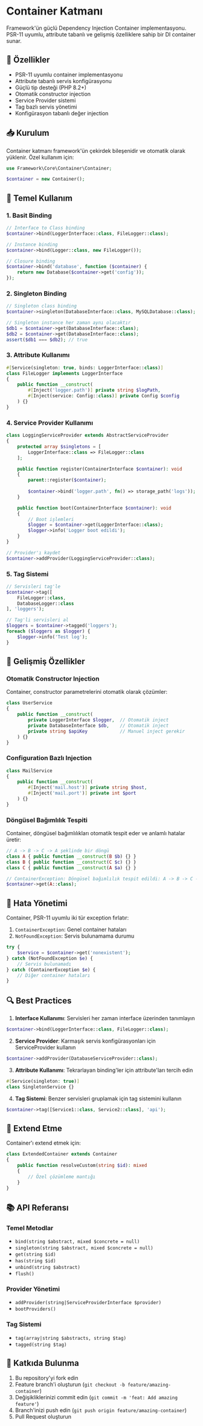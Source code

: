 # Container Katmanı

Framework'ün güçlü Dependency Injection Container implementasyonu. PSR-11 uyumlu, attribute tabanlı ve gelişmiş özelliklere sahip bir DI container sunar.

## 🚀 Özellikler

- PSR-11 uyumlu container implementasyonu
- Attribute tabanlı servis konfigürasyonu
- Güçlü tip desteği (PHP 8.2+)
- Otomatik constructor injection
- Service Provider sistemi
- Tag bazlı servis yönetimi
- Konfigürasyon tabanlı değer injection

## 📥 Kurulum

Container katmanı framework'ün çekirdek bileşenidir ve otomatik olarak yüklenir. Özel kullanım için:

```php
use Framework\Core\Container\Container;

$container = new Container();
```

## 🔧 Temel Kullanım

### 1. Basit Binding

```php
// Interface to Class binding
$container->bind(LoggerInterface::class, FileLogger::class);

// Instance binding
$container->bind(Logger::class, new FileLogger());

// Closure binding
$container->bind('database', function ($container) {
    return new Database($container->get('config'));
});
```

### 2. Singleton Binding

```php
// Singleton class binding
$container->singleton(DatabaseInterface::class, MySQLDatabase::class);

// Singleton instance her zaman aynı olacaktır
$db1 = $container->get(DatabaseInterface::class);
$db2 = $container->get(DatabaseInterface::class);
assert($db1 === $db2); // true
```

### 3. Attribute Kullanımı

```php
#[Service(singleton: true, binds: LoggerInterface::class)]
class FileLogger implements LoggerInterface 
{
    public function __construct(
        #[Inject('logger.path')] private string $logPath,
        #[Inject(service: Config::class)] private Config $config
    ) {}
}
```

### 4. Service Provider Kullanımı

```php
class LoggingServiceProvider extends AbstractServiceProvider
{
    protected array $singletons = [
        LoggerInterface::class => FileLogger::class
    ];

    public function register(ContainerInterface $container): void
    {
        parent::register($container);
        
        $container->bind('logger.path', fn() => storage_path('logs'));
    }

    public function boot(ContainerInterface $container): void
    {
        // Boot işlemleri
        $logger = $container->get(LoggerInterface::class);
        $logger->info('Logger boot edildi');
    }
}

// Provider'ı kaydet
$container->addProvider(LoggingServiceProvider::class);
```

### 5. Tag Sistemi

```php
// Servisleri tag'le
$container->tag([
    FileLogger::class,
    DatabaseLogger::class
], 'loggers');

// Tag'li servisleri al
$loggers = $container->tagged('loggers');
foreach ($loggers as $logger) {
    $logger->info('Test log');
}
```

## 🎯 Gelişmiş Özellikler

### Otomatik Constructor Injection

Container, constructor parametrelerini otomatik olarak çözümler:

```php
class UserService
{
    public function __construct(
        private LoggerInterface $logger,  // Otomatik inject
        private DatabaseInterface $db,    // Otomatik inject
        private string $apiKey            // Manuel inject gerekir
    ) {}
}
```

### Configuration Bazlı Injection

```php
class MailService
{
    public function __construct(
        #[Inject('mail.host')] private string $host,
        #[Inject('mail.port')] private int $port
    ) {}
}
```

### Döngüsel Bağımlılık Tespiti

Container, döngüsel bağımlılıkları otomatik tespit eder ve anlamlı hatalar üretir:

```php
// A -> B -> C -> A şeklinde bir döngü
class A { public function __construct(B $b) {} }
class B { public function __construct(C $c) {} }
class C { public function __construct(A $a) {} }

// ContainerException: Döngüsel bağımlılık tespit edildi: A -> B -> C -> A
$container->get(A::class);
```

## 🚦 Hata Yönetimi

Container, PSR-11 uyumlu iki tür exception fırlatır:

1. `ContainerException`: Genel container hataları
2. `NotFoundException`: Servis bulunamama durumu

```php
try {
    $service = $container->get('nonexistent');
} catch (NotFoundException $e) {
    // Servis bulunamadı
} catch (ContainerException $e) {
    // Diğer container hataları
}
```

## 🔍 Best Practices

1. **Interface Kullanımı**: Servisleri her zaman interface üzerinden tanımlayın
```php
$container->bind(LoggerInterface::class, FileLogger::class);
```

2. **Service Provider**: Karmaşık servis konfigürasyonları için ServiceProvider kullanın
```php
$container->addProvider(DatabaseServiceProvider::class);
```

3. **Attribute Kullanımı**: Tekrarlayan binding'ler için attribute'ları tercih edin
```php
#[Service(singleton: true)]
class SingletonService {}
```

4. **Tag Sistemi**: Benzer servisleri gruplamak için tag sistemini kullanın
```php
$container->tag([Service1::class, Service2::class], 'api');
```

## 🔌 Extend Etme

Container'ı extend etmek için:

```php
class ExtendedContainer extends Container
{
    public function resolveCustom(string $id): mixed
    {
        // Özel çözümleme mantığı
    }
}
```

## 📚 API Referansı

### Temel Metodlar

- `bind(string $abstract, mixed $concrete = null)`
- `singleton(string $abstract, mixed $concrete = null)`
- `get(string $id)`
- `has(string $id)`
- `unbind(string $abstract)`
- `flush()`

### Provider Yönetimi

- `addProvider(string|ServiceProviderInterface $provider)`
- `bootProviders()`

### Tag Sistemi

- `tag(array|string $abstracts, string $tag)`
- `tagged(string $tag)`

## 🤝 Katkıda Bulunma

1. Bu repository'yi fork edin
2. Feature branch'i oluşturun (`git checkout -b feature/amazing-container`)
3. Değişikliklerinizi commit edin (`git commit -m 'feat: Add amazing feature'`)
4. Branch'inizi push edin (`git push origin feature/amazing-container`)
5. Pull Request oluşturun